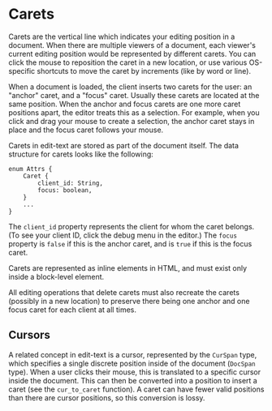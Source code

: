 # Carets

Carets are the vertical line which indicates your editing position in a document. When there are multiple viewers of a document, each viewer's current editing position would be represented by different carets. You can click the mouse to reposition the caret in a new location, or use various OS-specific shortcuts to move the caret by increments (like by word or line).

When a document is loaded, the client inserts two carets for the user: an "anchor" caret, and a "focus" caret. Usually these carets are located at the same position. When the anchor and focus carets are one more caret positions apart, the editor treats this as a selection. For example, when you click and drag your mouse to create a selection, the anchor caret stays in place and the focus caret follows your mouse.

Carets in edit-text are stored as part of the document itself. The data structure for carets looks like the following:

```
enum Attrs {
    Caret {
        client_id: String,
        focus: boolean,
    }
    ...
}
```

The `client_id` property represents the client for whom the caret belongs. (To see your client ID, click the debug menu in the editor.) The `focus` property is `false` if this is the anchor caret, and is `true` if this is the focus caret.

Carets are represented as inline elements in HTML, and must exist only inside a block-level element.

All editing operations that delete carets must also recreate the carets (possibly in a new location) to preserve there being one anchor and one focus caret for each client at all times. 

## Cursors

A related concept in edit-text is a cursor, represented by the `CurSpan` type, which specifies a single discrete position inside of the document (`DocSpan` type). When a user clicks their mouse, this is translated to a specific cursor inside the document. This can then be converted into a position to insert a caret (see the `cur_to_caret` function). A caret can have fewer valid positions than there are cursor positions, so this conversion is lossy.
